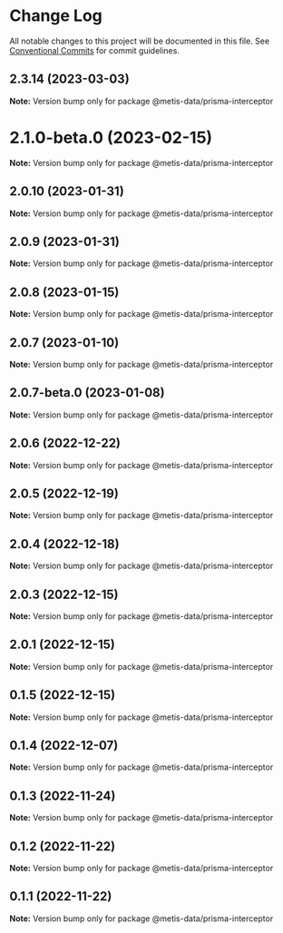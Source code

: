 # Change Log

All notable changes to this project will be documented in this file.
See [Conventional Commits](https://conventionalcommits.org) for commit guidelines.

## 2.3.14 (2023-03-03)

**Note:** Version bump only for package @metis-data/prisma-interceptor





# 2.1.0-beta.0 (2023-02-15)

**Note:** Version bump only for package @metis-data/prisma-interceptor





## 2.0.10 (2023-01-31)

**Note:** Version bump only for package @metis-data/prisma-interceptor





## 2.0.9 (2023-01-31)

**Note:** Version bump only for package @metis-data/prisma-interceptor





## 2.0.8 (2023-01-15)

**Note:** Version bump only for package @metis-data/prisma-interceptor





## 2.0.7 (2023-01-10)

**Note:** Version bump only for package @metis-data/prisma-interceptor





## 2.0.7-beta.0 (2023-01-08)

**Note:** Version bump only for package @metis-data/prisma-interceptor





## 2.0.6 (2022-12-22)

**Note:** Version bump only for package @metis-data/prisma-interceptor





## 2.0.5 (2022-12-19)

**Note:** Version bump only for package @metis-data/prisma-interceptor





## 2.0.4 (2022-12-18)

**Note:** Version bump only for package @metis-data/prisma-interceptor





## 2.0.3 (2022-12-15)

**Note:** Version bump only for package @metis-data/prisma-interceptor





## 2.0.1 (2022-12-15)

**Note:** Version bump only for package @metis-data/prisma-interceptor





## 0.1.5 (2022-12-15)

**Note:** Version bump only for package @metis-data/prisma-interceptor





## 0.1.4 (2022-12-07)

**Note:** Version bump only for package @metis-data/prisma-interceptor





## 0.1.3 (2022-11-24)

**Note:** Version bump only for package @metis-data/prisma-interceptor





## 0.1.2 (2022-11-22)

**Note:** Version bump only for package @metis-data/prisma-interceptor

## 0.1.1 (2022-11-22)

**Note:** Version bump only for package @metis-data/prisma-interceptor
